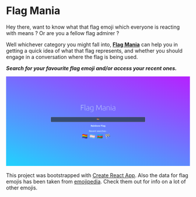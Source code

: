 # Flag Mania

Hey there, want to know what that flag emoji which everyone is reacting with means ? Or are you a fellow flag admirer ?

Well whichever category you might fall into, **[Flag Mania](https://flagmania.netlify.app)** can help you in getting a quick idea of what that flag represents, and whether you should engage in a conversation where the flag is being used.

**_Search for your favourite flag emoji and/or access your recent ones._**

![demo1.png](./public/images/demos/demo1.png)

This project was bootstrapped with [Create React App](https://github.com/facebook/create-react-app). Also the data for flag emojis has been taken from [emojipedia](https://emojipedia.org/flags/). Check them out for info on a lot of other emojis.
